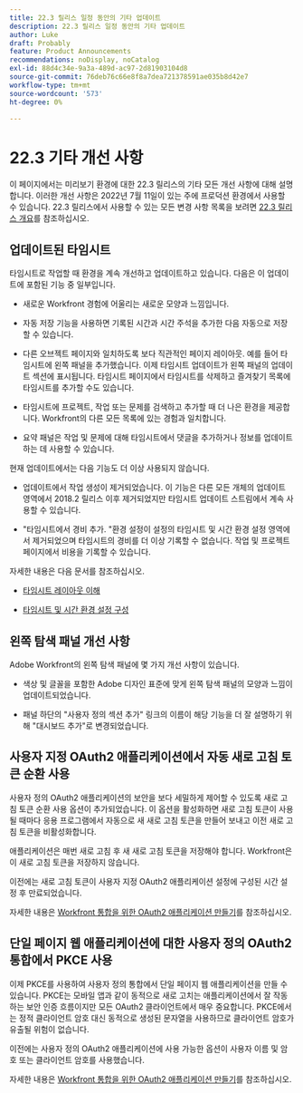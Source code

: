 ```yaml
---
title: 22.3 릴리스 일정 동안의 기타 업데이트
description: 22.3 릴리스 일정 동안의 기타 업데이트
author: Luke
draft: Probably
feature: Product Announcements
recommendations: noDisplay, noCatalog
exl-id: 88d4c34e-9a3a-489d-ac97-2d81903104d8
source-git-commit: 76deb76c66e8f8a7dea721378591ae035b8d42e7
workflow-type: tm+mt
source-wordcount: '573'
ht-degree: 0%

---
```


# 22.3 기타 개선 사항

이 페이지에서는 미리보기 환경에 대한 22.3 릴리스의 기타 모든 개선 사항에 대해 설명합니다. 이러한 개선 사항은 2022년 7월 11일이 있는 주에 프로덕션 환경에서 사용할 수 있습니다. 22.3 릴리스에서 사용할 수 있는 모든 변경 사항 목록을 보려면 [22.3 릴리스 개요](../../../product-announcements/product-releases/22.3-release-activity/22-3-release-overview.md)를 참조하십시오.

## 업데이트된 타임시트

타임시트로 작업할 때 환경을 계속 개선하고 업데이트하고 있습니다. 다음은 이 업데이트에 포함된 기능 중 일부입니다.

* 새로운 Workfront 경험에 어울리는 새로운 모양과 느낌입니다.

* 자동 저장 기능을 사용하면 기록된 시간과 시간 주석을 추가한 다음 자동으로 저장할 수 있습니다.

* 다른 오브젝트 페이지와 일치하도록 보다 직관적인 페이지 레이아웃. 예를 들어 타임시트에 왼쪽 패널을 추가했습니다. 이제 타임시트 업데이트가 왼쪽 패널의 업데이트 섹션에 표시됩니다. 타임시트 페이지에서 타임시트를 삭제하고 즐겨찾기 목록에 타임시트를 추가할 수도 있습니다.

* 타임시트에 프로젝트, 작업 또는 문제를 검색하고 추가할 때 더 나은 환경을 제공합니다. Workfront의 다른 모든 목록에 있는 경험과 일치합니다.

* 요약 패널은 작업 및 문제에 대해 타임시트에서 댓글을 추가하거나 정보를 업데이트하는 데 사용할 수 있습니다.


현재 업데이트에서는 다음 기능도 더 이상 사용되지 않습니다.

* 업데이트에서 작업 생성이 제거되었습니다. 이 기능은 다른 모든 개체의 업데이트 영역에서 2018.2 릴리스 이후 제거되었지만 타임시트 업데이트 스트림에서 계속 사용할 수 있습니다.

* &quot;타임시트에서 경비 추가. &quot;환경 설정이 설정의 타임시트 및 시간 환경 설정 영역에서 제거되었으며 타임시트의 경비를 더 이상 기록할 수 없습니다. 작업 및 프로젝트 페이지에서 비용을 기록할 수 있습니다.


자세한 내용은 다음 문서를 참조하십시오.

* [타임시트 레이아웃 이해](/help/quicksilver/timesheets/timesheets/timesheet-layout.md)

* [타임시트 및 시간 환경 설정 구성](/help/quicksilver/administration-and-setup/set-up-workfront/configure-timesheets-schedules/timesheet-and-hour-preferences.md)


## 왼쪽 탐색 패널 개선 사항

Adobe Workfront의 왼쪽 탐색 패널에 몇 가지 개선 사항이 있습니다.

* 색상 및 글꼴을 포함한 Adobe 디자인 표준에 맞게 왼쪽 탐색 패널의 모양과 느낌이 업데이트되었습니다.

* 패널 하단의 &quot;사용자 정의 섹션 추가&quot; 링크의 이름이 해당 기능을 더 잘 설명하기 위해 &quot;대시보드 추가&quot;로 변경되었습니다.

## 사용자 지정 OAuth2 애플리케이션에서 자동 새로 고침 토큰 순환 사용

사용자 정의 OAuth2 애플리케이션의 보안을 보다 세밀하게 제어할 수 있도록 새로 고침 토큰 순환 사용 옵션이 추가되었습니다. 이 옵션을 활성화하면 새로 고침 토큰이 사용될 때마다 응용 프로그램에서 자동으로 새 새로 고침 토큰을 만들어 보내고 이전 새로 고침 토큰을 비활성화합니다.

애플리케이션은 매번 새로 고침 후 새 새로 고침 토큰을 저장해야 합니다. Workfront은 이 새로 고침 토큰을 저장하지 않습니다.

이전에는 새로 고침 토큰이 사용자 지정 OAuth2 애플리케이션 설정에 구성된 시간 설정 후 만료되었습니다.

자세한 내용은 [Workfront 통합을 위한 OAuth2 애플리케이션 만들기](/help/quicksilver/administration-and-setup/configure-integrations/create-oauth-application.md)를 참조하십시오.

## 단일 페이지 웹 애플리케이션에 대한 사용자 정의 OAuth2 통합에서 PKCE 사용

이제 PKCE를 사용하여 사용자 정의 통합에서 단일 페이지 웹 애플리케이션을 만들 수 있습니다. PKCE는 모바일 앱과 같이 동적으로 새로 고치는 애플리케이션에서 잘 작동하는 보안 인증 흐름이지만 모든 OAuth2 클라이언트에서 매우 중요합니다. PKCE에서는 정적 클라이언트 암호 대신 동적으로 생성된 문자열을 사용하므로 클라이언트 암호가 유출될 위험이 없습니다.

이전에는 사용자 정의 OAuth2 애플리케이션에 사용 가능한 옵션이 사용자 이름 및 암호 또는 클라이언트 암호를 사용했습니다.

자세한 내용은 [Workfront 통합을 위한 OAuth2 애플리케이션 만들기](/help/quicksilver/administration-and-setup/configure-integrations/create-oauth-application.md)를 참조하십시오.
